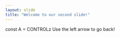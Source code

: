 ```yaml
---
layout: slide
title: "Welcome to our second slide!"
---
```

const A = CONTROLz
Use the left arrow to go back!
